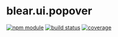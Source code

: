 # blear.ui.popover

[![npm module][npm-img]][npm-url]
[![build status][travis-img]][travis-url]
[![coverage][coveralls-img]][coveralls-url]

[travis-img]: https://img.shields.io/travis/blearjs/blear.ui.popover/master.svg?maxAge=2592000&style=flat-square
[travis-url]: https://travis-ci.org/blearjs/blear.ui.popover

[npm-img]: https://img.shields.io/npm/v/blear.ui.popover.svg?maxAge=2592000&style=flat-square
[npm-url]: https://www.npmjs.com/package/blear.ui.popover

[coveralls-img]: https://img.shields.io/coveralls/blearjs/blear.ui.popover/master.svg?maxAge=2592000&style=flat-square
[coveralls-url]: https://coveralls.io/github/blearjs/blear.ui.popover?branch=master

